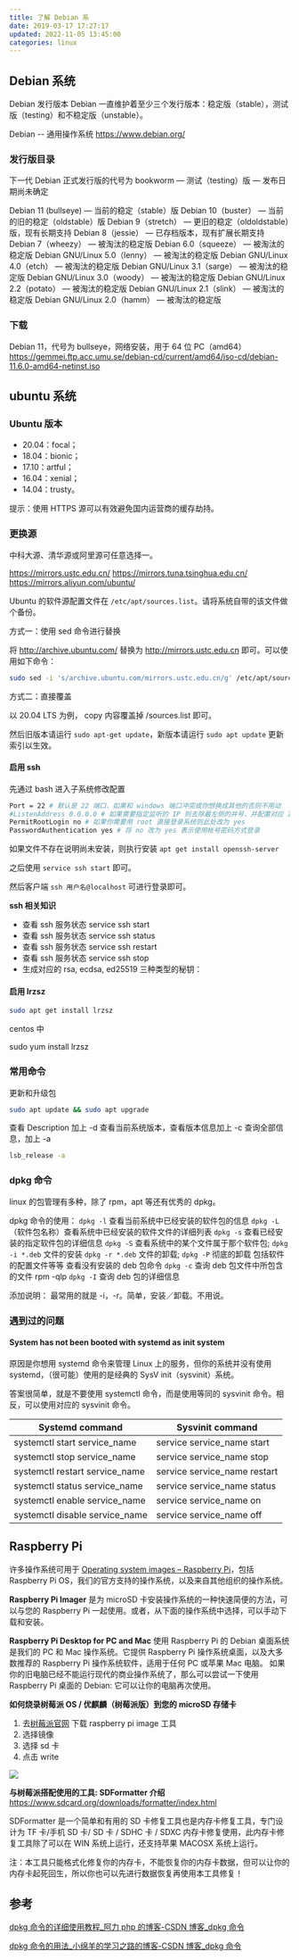 ```yaml
---
title: 了解 Debian 系
date: 2019-03-17 17:27:17
updated: 2022-11-05 13:45:00
categories: linux
---
```


## Debian 系统

Debian 发行版本
Debian 一直维护着至少三个发行版本：稳定版（stable），测试版（testing）和不稳定版（unstable）。

Debian -- 通用操作系统
<https://www.debian.org/>

### 发行版目录

下一代 Debian 正式发行版的代号为 bookworm — 测试（testing）版 — 发布日期尚未确定

Debian 11 (bullseye) — 当前的稳定（stable）版
Debian 10（buster） — 当前的旧的稳定（oldstable）版
Debian 9（stretch） — 更旧的稳定（oldoldstable）版，现有长期支持
Debian 8（jessie） — 已存档版本，现有扩展长期支持
Debian 7（wheezy） — 被淘汰的稳定版
Debian 6.0（squeeze） — 被淘汰的稳定版
Debian GNU/Linux 5.0（lenny） — 被淘汰的稳定版
Debian GNU/Linux 4.0（etch） — 被淘汰的稳定版
Debian GNU/Linux 3.1（sarge） — 被淘汰的稳定版
Debian GNU/Linux 3.0（woody） — 被淘汰的稳定版
Debian GNU/Linux 2.2（potato） — 被淘汰的稳定版
Debian GNU/Linux 2.1（slink） — 被淘汰的稳定版
Debian GNU/Linux 2.0（hamm） — 被淘汰的稳定版

### 下载

Debian 11，代号为 bullseye，网络安装，用于 64 位 PC（amd64）
<https://gemmei.ftp.acc.umu.se/debian-cd/current/amd64/iso-cd/debian-11.6.0-amd64-netinst.iso>

## ubuntu 系统

### Ubuntu 版本

* 20.04：focal；
* 18.04：bionic；
* 17.10：artful；
* 16.04：xenial；
* 14.04：trusty。

提示：使用 HTTPS 源可以有效避免国内运营商的缓存劫持。

### 更换源

中科大源、清华源或阿里源可任意选择一。

<https://mirrors.ustc.edu.cn/>
<https://mirrors.tuna.tsinghua.edu.cn/>
<https://mirrors.aliyun.com/ubuntu/>

Ubuntu 的软件源配置文件在 `/etc/apt/sources.list`。请将系统自带的该文件做个备份。

方式一：使用 sed 命令进行替换

将 <http://archive.ubuntu.com/> 替换为 <http://mirrors.ustc.edu.cn> 即可。可以使用如下命令：

```sh
sudo sed -i 's/archive.ubuntu.com/mirrors.ustc.edu.cn/g' /etc/apt/sources.list
```

方式二：直接覆盖

以 20.04 LTS 为例， copy 内容覆盖掉 /sources.list 即可。

然后旧版本请运行 `sudo apt-get update`，新版本请运行 `sudo apt update` 更新索引以生效。

#### 启用 ssh

先通过 bash 进入子系统修改配置

```bash
Port = 22 # 默认是 22 端口，如果和 windows 端口冲突或你想换成其他的否则不用动
#ListenAddress 0.0.0.0 # 如果需要指定监听的 IP 则去除最左侧的井号，并配置对应 IP，默认即监听 PC 所有 IP
PermitRootLogin no # 如果你需要用 root 直接登录系统则此处改为 yes
PasswordAuthentication yes # 将 no 改为 yes 表示使用帐号密码方式登录
```

如果文件不存在说明尚未安装，则执行安装 `apt get install openssh-server`

之后使用 `service ssh start` 即可。

然后客户端 `ssh 用户名@localhost` 可进行登录即可。

**ssh 相关知识**

* 查看 ssh 服务状态
service ssh start
* 查看 ssh 服务状态
service ssh status
* 查看 ssh 服务状态
service ssh restart
* 查看 ssh 服务状态
service ssh stop
* 生成对应的 rsa, ecdsa, ed25519 三种类型的秘钥：

#### 启用 lrzsz

```sh
sudo apt get install lrzsz
```

centos 中

sudo yum install lrzsz

### 常用命令

更新和升级包

```sh
sudo apt update && sudo apt upgrade
```

查看 Description 加上 -d
查看当前系统版本，查看版本信息加上 -c
查询全部信息，加上 -a

```sh
lsb_release -a
```

### dpkg 命令

linux 的包管理有多种，除了 rpm，apt 等还有优秀的 dpkg。

dpkg 命令的使用：
`dpkg -l` 查看当前系统中已经安装的软件包的信息
`dpkg -L` （软件包名称）查看系统中已经安装的软件文件的详细列表
`dpkg -s` 查看已经安装的指定软件包的详细信息
`dpkg -S` 查看系统中的某个文件属于那个软件包;
`dpkg -i *.deb` 文件的安装
`dpkg -r *.deb` 文件的卸载;
`dpkg -P` 彻底的卸载 包括软件的配置文件等等
查看没有安装的 deb 包命令
`dpkg -c` 查询 deb 包文件中所包含的文件 rpm -qlp
`dpkg -I` 查询 deb 包的详细信息

添加说明：
最常用的就是 -i，-r。简单，安装／卸载。不用说。

### 遇到过的问题

#### System has not been booted with systemd as init system

原因是你想用 systemd 命令来管理 Linux 上的服务，但你的系统并没有使用 systemd，（很可能）使用的是经典的 SysV init（sysvinit）系统。

答案很简单，就是不要使用 systemctl 命令，而是使用等同的 sysvinit 命令。相反，可以使用对应的 sysvinit 命令。

Systemd command | Sysvinit command
----  | ----
systemctl start service_name | service service_name start
systemctl stop service_name | service service_name stop
systemctl restart service_name | service service_name restart
systemctl status service_name | service service_name status
systemctl enable service_name | service service_name on
systemctl disable service_name | service service_name off

## Raspberry Pi

许多操作系统可用于 [Operating system images – Raspberry Pi]( https://www.raspberrypi.com/software/operating-systems/)，包括 Raspberry Pi OS，我们的官方支持的操作系统，以及来自其他组织的操作系统。

**Raspberry Pi Imager** 是为 microSD 卡安装操作系统的一种快速简便的方法，可以与您的 Raspberry Pi 一起使用。或者，从下面的操作系统中选择，可以手动下载和安装。

**Raspberry Pi Desktop for PC and Mac**
使用 Raspberry Pi 的 Debian 桌面系统是我们的 PC 和 Mac 操作系统。它提供 Raspberry Pi 操作系统桌面，以及大多数推荐的 Raspberry Pi 操作系统软件，适用于任何 PC 或苹果 Mac 电脑。
如果你的旧电脑已经不能运行现代的商业操作系统了，那么可以尝试一下使用 Raspberry Pi 桌面的 Debian: 它可以让你的电脑再次使用。

**如何烧录树莓派 OS / 优麒麟（树莓派版）到您的 microSD 存储卡**

1. 去[树莓派官网](https://www.raspberrypi.org/downloads/) 下载 raspberry pi image 工具
2. 选择镜像
3. 选择 sd 卡
4. 点击 write

![](https://upload-images.jianshu.io/upload_images/1662509-0fec5762427dcf3b.png?imageMogr2/auto-orient/strip%7CimageView2/2/w/1240)

**与树莓派搭配使用的工具: SDFormatter 介绍**
<https://www.sdcard.org/downloads/formatter/index.html>

SDFormatter 是一个简单和有用的 SD 卡修复工具也是内存卡修复工具，专门设计为 TF 卡/手机 SD 卡/ SD 卡 / SDHC 卡 / SDXC 内存卡修复使用，此内存卡修复工具除了可以在 WIN 系统上运行，还支持苹果 MACOSX 系统上运行。

注：本工具只能格式化修复你的内存卡，不能恢复你的内存卡数据，但可以让你的内存卡起死回生，所以你也可以先进行数据恢复再使用本工具修复！

## 参考

[dpkg 命令的详细使用教程_阿力 php 的博客-CSDN 博客_dpkg 命令](https://blog.csdn.net/qq_18839693/article/details/62229646)

[dpkg 命令的用法_小绵羊的学习之路的博客-CSDN 博客_dpkg 命令](https://blog.csdn.net/yang3572/article/details/80991108)
